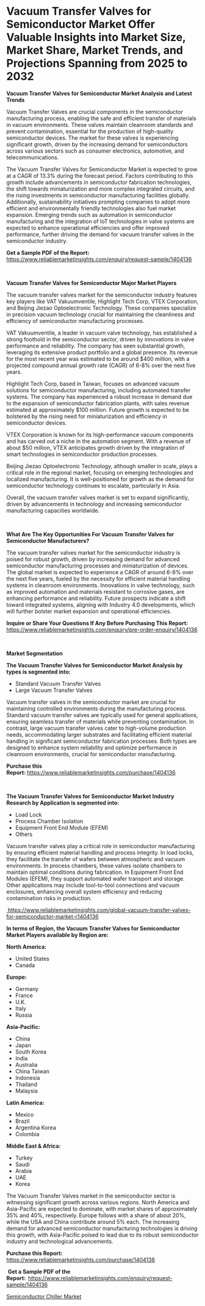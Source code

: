 <p><h1>Vacuum Transfer Valves for Semiconductor Market Offer Valuable Insights into Market Size, Market Share, Market Trends, and Projections Spanning from 2025 to 2032</h1></p><p><strong>Vacuum Transfer Valves for Semiconductor Market Analysis and Latest Trends</strong></p>
<p><p>Vacuum Transfer Valves are crucial components in the semiconductor manufacturing process, enabling the safe and efficient transfer of materials in vacuum environments. These valves maintain cleanroom standards and prevent contamination, essential for the production of high-quality semiconductor devices. The market for these valves is experiencing significant growth, driven by the increasing demand for semiconductors across various sectors such as consumer electronics, automotive, and telecommunications.</p><p>The Vacuum Transfer Valves for Semiconductor Market is expected to grow at a CAGR of 13.3% during the forecast period. Factors contributing to this growth include advancements in semiconductor fabrication technologies, the shift towards miniaturization and more complex integrated circuits, and the rising investments in semiconductor manufacturing facilities globally. Additionally, sustainability initiatives prompting companies to adopt more efficient and environmentally friendly technologies also fuel market expansion. Emerging trends such as automation in semiconductor manufacturing and the integration of IoT technologies in valve systems are expected to enhance operational efficiencies and offer improved performance, further driving the demand for vacuum transfer valves in the semiconductor industry.</p></p>
<p><strong>Get a Sample PDF of the Report:&nbsp;</strong> <a href="https://www.reliablemarketinsights.com/enquiry/request-sample/1404136?utm_campaign=2013&utm_medium=2&utm_source=Github&utm_content=ia&utm_term=13012025&utm_id=vacuum-transfer-valves-for-semiconductor">https://www.reliablemarketinsights.com/enquiry/request-sample/1404136</a></p>
<p>&nbsp;</p>
<p><strong>Vacuum Transfer Valves for Semiconductor Major Market Players</strong></p>
<p><p>The vacuum transfer valves market for the semiconductor industry features key players like VAT Vakuumventile, Highlight Tech Corp, VTEX Corporation, and Beijing Jiezao Optoelectronic Technology. These companies specialize in precision vacuum technology crucial for maintaining the cleanliness and efficiency of semiconductor manufacturing processes.</p><p>VAT Vakuumventile, a leader in vacuum valve technology, has established a strong foothold in the semiconductor sector, driven by innovations in valve performance and reliability. The company has seen substantial growth, leveraging its extensive product portfolio and a global presence. Its revenue for the most recent year was estimated to be around $400 million, with a projected compound annual growth rate (CAGR) of 6-8% over the next five years.</p><p>Highlight Tech Corp, based in Taiwan, focuses on advanced vacuum solutions for semiconductor manufacturing, including automated transfer systems. The company has experienced a robust increase in demand due to the expansion of semiconductor fabrication plants, with sales revenue estimated at approximately $100 million. Future growth is expected to be bolstered by the rising need for miniaturization and efficiency in semiconductor devices.</p><p>VTEX Corporation is known for its high-performance vacuum components and has carved out a niche in the automation segment. With a revenue of about $50 million, VTEX anticipates growth driven by the integration of smart technologies in semiconductor production processes.</p><p>Beijing Jiezao Optoelectronic Technology, although smaller in scale, plays a critical role in the regional market, focusing on emerging technologies and localized manufacturing. It is well-positioned for growth as the demand for semiconductor technology continues to escalate, particularly in Asia.</p><p>Overall, the vacuum transfer valves market is set to expand significantly, driven by advancements in technology and increasing semiconductor manufacturing capacities worldwide.</p></p>
<p>&nbsp;</p>
<p><strong>What Are The Key Opportunities For Vacuum Transfer Valves for Semiconductor Manufacturers?</strong></p>
<p><p>The vacuum transfer valves market for the semiconductor industry is poised for robust growth, driven by increasing demand for advanced semiconductor manufacturing processes and miniaturization of devices. The global market is expected to experience a CAGR of around 6-8% over the next five years, fueled by the necessity for efficient material handling systems in cleanroom environments. Innovations in valve technology, such as improved automation and materials resistant to corrosive gases, are enhancing performance and reliability. Future prospects indicate a shift toward integrated systems, aligning with Industry 4.0 developments, which will further bolster market expansion and operational efficiencies.</p></p>
<p><strong>Inquire or Share Your Questions If Any Before Purchasing This Report:</strong> <a href="https://www.reliablemarketinsights.com/enquiry/pre-order-enquiry/1404136?utm_campaign=2013&utm_medium=2&utm_source=Github&utm_content=ia&utm_term=13012025&utm_id=vacuum-transfer-valves-for-semiconductor">https://www.reliablemarketinsights.com/enquiry/pre-order-enquiry/1404136</a></p>
<p>&nbsp;</p>
<p><strong>Market Segmentation</strong></p>
<p><strong>The Vacuum Transfer Valves for Semiconductor Market Analysis by types is segmented into:</strong></p>
<p><ul><li>Standard Vacuum Transfer Valves</li><li>Large Vacuum Transfer Valves</li></ul></p>
<p><p>Vacuum transfer valves in the semiconductor market are crucial for maintaining controlled environments during the manufacturing process. Standard vacuum transfer valves are typically used for general applications, ensuring seamless transfer of materials while preventing contamination. In contrast, large vacuum transfer valves cater to high-volume production needs, accommodating larger substrates and facilitating efficient material handling in significant semiconductor fabrication processes. Both types are designed to enhance system reliability and optimize performance in cleanroom environments, crucial for semiconductor manufacturing.</p></p>
<p><strong>Purchase this Report:&nbsp;</strong><a href="https://www.reliablemarketinsights.com/purchase/1404136?utm_campaign=2013&utm_medium=2&utm_source=Github&utm_content=ia&utm_term=13012025&utm_id=vacuum-transfer-valves-for-semiconductor">https://www.reliablemarketinsights.com/purchase/1404136</a></p>
<p>&nbsp;</p>
<p><strong>The Vacuum Transfer Valves for Semiconductor Market Industry Research by Application is segmented into:</strong></p>
<p><ul><li>Load Lock</li><li>Process Chamber Isolation</li><li>Equipment Front End Module (EFEM)</li><li>Others</li></ul></p>
<p><p>Vacuum transfer valves play a critical role in semiconductor manufacturing by ensuring efficient material handling and process integrity. In load locks, they facilitate the transfer of wafers between atmospheric and vacuum environments. In process chambers, these valves isolate chambers to maintain optimal conditions during fabrication. In Equipment Front End Modules (EFEM), they support automated wafer transport and storage. Other applications may include tool-to-tool connections and vacuum enclosures, enhancing overall system efficiency and reducing contamination risks in production.</p></p>
<p><a href="https://www.reliablemarketinsights.com/global-vacuum-transfer-valves-for-semiconductor-market-r1404136?utm_campaign=2013&utm_medium=2&utm_source=Github&utm_content=ia&utm_term=13012025&utm_id=vacuum-transfer-valves-for-semiconductor">&nbsp;https://www.reliablemarketinsights.com/global-vacuum-transfer-valves-for-semiconductor-market-r1404136</a></p>
<p><strong>In terms of Region, the Vacuum Transfer Valves for Semiconductor Market Players available by Region are:</strong></p>
<p>
    <p> <strong> North America: </strong>
        <ul>
            <li>United States</li>
            <li>Canada</li>
        </ul>
        </p> 
    <p> <strong> Europe: </strong>
        <ul>
            <li>Germany</li>
            <li>France</li>
            <li>U.K.</li>
            <li>Italy</li>
            <li>Russia</li>
        </ul>
        </p> 
    <p> <strong> Asia-Pacific: </strong>
        <ul>
            <li>China</li>
            <li>Japan</li>
            <li>South Korea</li>
            <li>India</li>
            <li>Australia</li>
            <li>China Taiwan</li>
            <li>Indonesia</li>
            <li>Thailand</li>
            <li>Malaysia</li>
        </ul>
        </p> 
    <p> <strong> Latin America: </strong>
        <ul>
            <li>Mexico</li>
            <li>Brazil</li>
            <li>Argentina Korea</li>
            <li>Colombia</li>
        </ul>
        </p> 
    <p> <strong> Middle East & Africa: </strong>
        <ul>
            <li>Turkey</li>
            <li>Saudi</li>
            <li>Arabia</li>
            <li>UAE</li>
            <li>Korea</li>
        </ul>
    </p>
    </p>
<p><p>The Vacuum Transfer Valves market in the semiconductor sector is witnessing significant growth across various regions. North America and Asia-Pacific are expected to dominate, with market shares of approximately 35% and 40%, respectively. Europe follows with a share of about 20%, while the USA and China contribute around 5% each. The increasing demand for advanced semiconductor manufacturing technologies is driving this growth, with Asia-Pacific poised to lead due to its robust semiconductor industry and technological advancements.</p></p>
<p><strong>Purchase this Report: </strong><a href="https://www.reliablemarketinsights.com/purchase/1404136?utm_campaign=2013&utm_medium=2&utm_source=Github&utm_content=ia&utm_term=13012025&utm_id=vacuum-transfer-valves-for-semiconductor">https://www.reliablemarketinsights.com/purchase/1404136</a></p>
<p>&nbsp;<strong>Get a Sample PDF of the Report:&nbsp;&nbsp;</strong><a href="https://www.reliablemarketinsights.com/enquiry/request-sample/1404136?utm_campaign=2013&utm_medium=2&utm_source=Github&utm_content=ia&utm_term=13012025&utm_id=vacuum-transfer-valves-for-semiconductor">https://www.reliablemarketinsights.com/enquiry/request-sample/1404136</a></p>
<p><strong></strong></p>
<p><p><a href="https://github.com/MarciaRunte/Market-Research-Report-List-1/blob/main/semiconductor-chiller-market.md?utm_campaign=2013&utm_medium=2&utm_source=Github&utm_content=ia&utm_term=13012025&utm_id=vacuum-transfer-valves-for-semiconductor">Semiconductor Chiller Market</a></p></p>